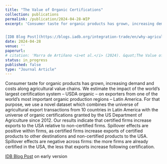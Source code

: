 ```yaml
---
title: "The Value of Organic Certifications"
collection: publications
permalink: /publication/2024-04-28-WIP
excerpt: 'Consumer taste for organic products has grown, increasing demand and costs along agricultural value chains. We estimate the impact of the world’s largest certification system – USDA organic – on exporters from one of the world’s most important organic production regions – Latin America. For that purpose, we use a novel dataset which combines the universe of agricultural export transactions from 10 countries in Latin America with the universe of organic certifications granted by the US Department of Agriculture since 2012. Our results indicate that certified firms increase exports to the USA relative to non-certified firms. Spillover effects are positive within firms, as certified firms increase exports of certified products to other destinations and non-certified products to the USA. Spillover effects are negative across firms: the more firms are already certified in the USA, the less that exports increase following certification.


[IDB Blog Post](https://blogs.iadb.org/integration-trade/en/why-agricultural-exporters-should-consider-organic-certifications/) on early version'
date: 2024-04-28
venue: ''
paperurl: 
# citation: 'Marra de Artiñano <i>et al.</i> (2024). &quot;The Value of Organic Certifications.&quot; <i>Inter-American Development Bank</i>.'
status: in_progress
published: false
type: "Journal Article"
---
```

Consumer taste for organic products has grown, increasing demand and costs along agricultural value chains. We estimate the impact of the world’s largest certification system – USDA organic – on exporters from one of the world’s most important organic production regions – Latin America. For that purpose, we use a novel dataset which combines the universe of agricultural export transactions from 10 countries in Latin America with the universe of organic certifications granted by the US Department of Agriculture since 2012. Our results indicate that certified firms increase exports to the USA relative to non-certified firms. Spillover effects are positive within firms, as certified firms increase exports of certified products to other destinations and non-certified products to the USA. Spillover effects are negative across firms: the more firms are already certified in the USA, the less that exports increase following certification.

[IDB Blog Post](https://blogs.iadb.org/integration-trade/en/why-agricultural-exporters-should-consider-organic-certifications/) on early version
